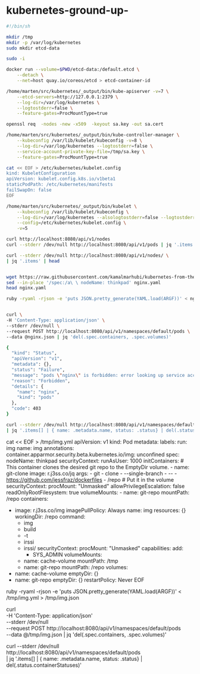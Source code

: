# kubernetes-ground-up-

```bash
#!/bin/sh

mkdir /tmp
mkdir -p /var/log/kubernetes 
sudo mkdir etcd-data

sudo -i 

docker run --volume=$PWD/etcd-data:/default.etcd \
    --detach \
    --net=host quay.io/coreos/etcd > etcd-container-id

/home/marten/src/kubernetes/_output/bin/kube-apiserver -v=7 \
    --etcd-servers=http://127.0.0.1:2379 \
    --log-dir=/var/log/kubernetes \
    --logtostderr=false \
    --feature-gates=ProcMountType=true

openssl req  -nodes -new -x509  -keyout sa.key -out sa.cert

/home/marten/src/kubernetes/_output/bin/kube-controller-manager \
    --kubeconfig /var/lib/kubelet/kubeconfig -v=8 \
    --log-dir=/var/log/kubernetes --logtostderr=false \
    --service-account-private-key-file=/tmp/sa.key \
    --feature-gates=ProcMountType=true

cat << EOF > /etc/kubernetes/kubelet.config
kind: KubeletConfiguration
apiVersion: kubelet.config.k8s.io/v1beta1
staticPodPath: /etc/kubernetes/manifests
failSwapOn: false
EOF

/home/marten/src/kubernetes/_output/bin/kubelet \
    --kubeconfig /var/lib/kubelet/kubeconfig \
    --log-dir=/var/log/kubernetes --alsologtostderr=false --logtostderr=false \
    --config=/etc/kubernetes/kubelet.config \
    -v=5 

curl http://localhost:8080/api/v1/nodes
curl --stderr /dev/null http://localhost:8080/api/v1/pods | jq '.items'

curl --stderr /dev/null http://localhost:8080/api/v1/nodes/ \
| jq '.items' | head


wget https://raw.githubusercontent.com/kamalmarhubi/kubernetes-from-the-ground-up/master/01-the-kubelet/nginx.yaml
sed --in-place '/spec:/a\ \ nodeName: thinkpad' nginx.yaml
head nginx.yaml

ruby -ryaml -rjson -e 'puts JSON.pretty_generate(YAML.load(ARGF))' < nginx.yaml > nginx.json


curl \
-H 'Content-Type: application/json' \
--stderr /dev/null \
--request POST http://localhost:8080/api/v1/namespaces/default/pods \
--data @nginx.json | jq 'del(.spec.containers, .spec.volumes)'

{
  "kind": "Status",
  "apiVersion": "v1",
  "metadata": {},
  "status": "Failure",
  "message": "pods \"nginx\" is forbidden: error looking up service account default/default: serviceaccount \"default\" not found",
  "reason": "Forbidden",
  "details": {
    "name": "nginx",
    "kind": "pods"
  },
  "code": 403
}

curl --stderr /dev/null http://localhost:8080/api/v1/namespaces/default/pods \
| jq '.items[] | { name: .metadata.name, status: .status} | del(.status.containerStatuses)'
```


cat << EOF > /tmp/img.yml
apiVersion: v1
kind: Pod
metadata:
  labels:
    run: img
  name: img
  annotations:
    container.apparmor.security.beta.kubernetes.io/img: unconfined
spec:
  nodeName: thinkpad
  securityContext:
    runAsUser: 1000
  initContainers:
    # This container clones the desired git repo to the EmptyDir volume.
    - name: git-clone
      image: r.j3ss.co/jq
      args:
        - git
        - clone
        - --single-branch
        - --
        - https://github.com/jessfraz/dockerfiles
        - /repo # Put it in the volume
      securityContext:
        procMount: "Unmasked"
        allowPrivilegeEscalation: false
        readOnlyRootFilesystem: true
      volumeMounts:
        - name: git-repo
          mountPath: /repo
  containers:
  - image: r.j3ss.co/img
    imagePullPolicy: Always
    name: img
    resources: {}
    workingDir: /repo
    command:
    - img
    - build
    - -t
    - irssi
    - irssi/
    securityContext:
      procMount: "Unmasked"
      capabilities:
        add:
        - SYS_ADMIN
    volumeMounts:
    - name: cache-volume
      mountPath: /tmp
    - name: git-repo
      mountPath: /repo
  volumes:
  - name: cache-volume
    emptyDir: {}
  - name: git-repo
    emptyDir: {}
  restartPolicy: Never
EOF
  
ruby -ryaml -rjson -e 'puts JSON.pretty_generate(YAML.load(ARGF))' < /tmp/img.yml > /tmp/img.json

curl \
-H 'Content-Type: application/json' \
--stderr /dev/null \
--request POST http://localhost:8080/api/v1/namespaces/default/pods \
--data @/tmp/img.json | jq 'del(.spec.containers, .spec.volumes)'
  
curl --stderr /dev/null http://localhost:8080/api/v1/namespaces/default/pods \
| jq '.items[] | { name: .metadata.name, status: .status} | del(.status.containerStatuses)'
